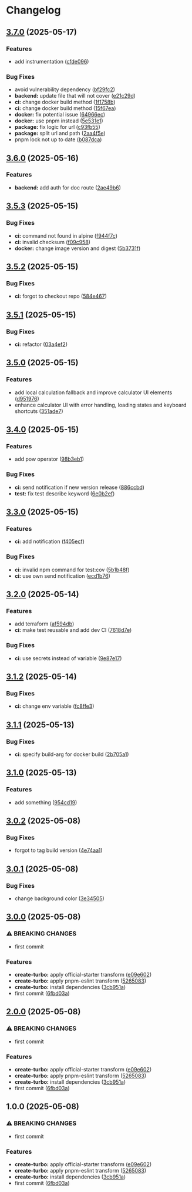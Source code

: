 # Changelog

## [3.7.0](https://github.com/buraito-kun/test-mono-repo/compare/v3.6.0...v3.7.0) (2025-05-17)


### Features

* add instrumentation ([cfde096](https://github.com/buraito-kun/test-mono-repo/commit/cfde096d166663ed3655749790ebe509007bfde4))


### Bug Fixes

* avoid vulnerability dependency ([bf29fc2](https://github.com/buraito-kun/test-mono-repo/commit/bf29fc21c969fd2e1665b8170dad784bd97d96e7))
* **backend:** update file that will not cover ([e21c29d](https://github.com/buraito-kun/test-mono-repo/commit/e21c29d6e968bd8f7cf0f79d883a05e8c4c9bc11))
* **ci:** change docker build method ([1f1758b](https://github.com/buraito-kun/test-mono-repo/commit/1f1758b7cd6d0ffeec98fbdaffb0b217bdc4b775))
* **ci:** change docker build method ([15f67ea](https://github.com/buraito-kun/test-mono-repo/commit/15f67ea9825885d01a2cd1080174f4f876ca5bc8))
* **docker:** fix potential issue ([64966ec](https://github.com/buraito-kun/test-mono-repo/commit/64966ec1fff78d7b2ee834caabb4db57ec4554dc))
* **docker:** use pnpm instead ([5e531e1](https://github.com/buraito-kun/test-mono-repo/commit/5e531e1fd42bb24b90ca6f278dbf9ff85c4e63e8))
* **package:** fix logic for url ([c93fb55](https://github.com/buraito-kun/test-mono-repo/commit/c93fb554c34b10b67e54fe95658c04fcbe46238a))
* **package:** split url and path ([2aa4f5e](https://github.com/buraito-kun/test-mono-repo/commit/2aa4f5e618af5682fd5a916727ace6a97665feca))
* pnpm lock not up to date ([b087dca](https://github.com/buraito-kun/test-mono-repo/commit/b087dcaa5fd9b026e7b35e439c39a0da00777859))

## [3.6.0](https://github.com/buraito-kun/test-mono-repo/compare/v3.5.3...v3.6.0) (2025-05-16)


### Features

* **backend:** add auth for doc route ([2ae49b6](https://github.com/buraito-kun/test-mono-repo/commit/2ae49b6c959e9569641f4c7e13ae526a743afca9))

## [3.5.3](https://github.com/buraito-kun/test-mono-repo/compare/v3.5.2...v3.5.3) (2025-05-15)


### Bug Fixes

* **ci:** command not found in alpine ([f944f7c](https://github.com/buraito-kun/test-mono-repo/commit/f944f7ca60fe8461a4b4400bfd71eaa32ccfab0c))
* **ci:** invalid checksum ([f09c958](https://github.com/buraito-kun/test-mono-repo/commit/f09c95895088147b18ddf618973299fdc994abcf))
* **docker:** change image version and digest ([5b3731f](https://github.com/buraito-kun/test-mono-repo/commit/5b3731febb3e59bdd7d3ebcb5d0240845945a21b))

## [3.5.2](https://github.com/buraito-kun/test-mono-repo/compare/v3.5.1...v3.5.2) (2025-05-15)


### Bug Fixes

* **ci:** forgot to checkout repo ([584e467](https://github.com/buraito-kun/test-mono-repo/commit/584e467d45fcedddfd174688caff340e6e9d99ca))

## [3.5.1](https://github.com/buraito-kun/test-mono-repo/compare/v3.5.0...v3.5.1) (2025-05-15)


### Bug Fixes

* **ci:** refactor ([03a4ef2](https://github.com/buraito-kun/test-mono-repo/commit/03a4ef2270e075309041c94916eba1029494f6a5))

## [3.5.0](https://github.com/buraito-kun/test-mono-repo/compare/v3.4.0...v3.5.0) (2025-05-15)


### Features

* add local calculation fallback and improve calculator UI elements ([d951976](https://github.com/buraito-kun/test-mono-repo/commit/d95197647c8ead5b8721942a5e95a9acaa5e357a))
* enhance calculator UI with error handling, loading states and keyboard shortcuts ([351ade7](https://github.com/buraito-kun/test-mono-repo/commit/351ade7a072fba2142b8f18972f8eb3aadd924f3))

## [3.4.0](https://github.com/buraito-kun/test-mono-repo/compare/v3.3.0...v3.4.0) (2025-05-15)


### Features

* add pow operator ([98b3eb1](https://github.com/buraito-kun/test-mono-repo/commit/98b3eb13b86b286e45100369f053ebae509fda51))


### Bug Fixes

* **ci:** send notification if new version release ([886ccbd](https://github.com/buraito-kun/test-mono-repo/commit/886ccbdb96cbb89827d639cefeb60628c185c5fc))
* **test:** fix test describe keyword ([6e0b2ef](https://github.com/buraito-kun/test-mono-repo/commit/6e0b2efef576172548aac8949dd9f8527508303d))

## [3.3.0](https://github.com/buraito-kun/test-mono-repo/compare/v3.2.0...v3.3.0) (2025-05-15)


### Features

* **ci:** add notification ([f405ecf](https://github.com/buraito-kun/test-mono-repo/commit/f405ecf798bad780107903c21d5e935e8de7493c))


### Bug Fixes

* **ci:** invalid npm command for test:cov ([5b1b48f](https://github.com/buraito-kun/test-mono-repo/commit/5b1b48f9313d12871df23b9fa7fab064cd91f9a7))
* **ci:** use own send notification ([ecd1b76](https://github.com/buraito-kun/test-mono-repo/commit/ecd1b76f4531a129669bf3d633653ea2457ec641))

## [3.2.0](https://github.com/buraito-kun/test-mono-repo/compare/v3.1.2...v3.2.0) (2025-05-14)


### Features

* add terraform ([af594db](https://github.com/buraito-kun/test-mono-repo/commit/af594dbbfc78ab261fed5dede067775c25d990d1))
* **ci:** make test reusable and add dev CI ([7618d7e](https://github.com/buraito-kun/test-mono-repo/commit/7618d7e1ecf70183b237659d93d60ca874b3f564))


### Bug Fixes

* **ci:** use secrets instead of variable ([9e87e17](https://github.com/buraito-kun/test-mono-repo/commit/9e87e17da208991f39290349db45d37c75466866))

## [3.1.2](https://github.com/buraito-kun/test-mono-repo/compare/v3.1.1...v3.1.2) (2025-05-14)


### Bug Fixes

* **ci:** change env variable ([fc8ffe3](https://github.com/buraito-kun/test-mono-repo/commit/fc8ffe385d9db51ad7882041c9dbab7782f69653))

## [3.1.1](https://github.com/buraito-kun/test-mono-repo/compare/v3.1.0...v3.1.1) (2025-05-13)


### Bug Fixes

* **ci:** specify build-arg for docker build ([2b705a1](https://github.com/buraito-kun/test-mono-repo/commit/2b705a159ea63c69a716802430a4a2c2b66f5772))

## [3.1.0](https://github.com/buraito-kun/test-mono-repo/compare/v3.0.2...v3.1.0) (2025-05-13)


### Features

* add something ([954cd19](https://github.com/buraito-kun/test-mono-repo/commit/954cd19ad8c53cbecac03a197f0dfb874d9147ea))

## [3.0.2](https://github.com/buraito-kun/test-mono-repo/compare/v3.0.1...v3.0.2) (2025-05-08)


### Bug Fixes

* forgot to tag build version ([4e74aa1](https://github.com/buraito-kun/test-mono-repo/commit/4e74aa18edfae4eaf1019494552d593d3a42d898))

## [3.0.1](https://github.com/buraito-kun/test-mono-repo/compare/v3.0.0...v3.0.1) (2025-05-08)


### Bug Fixes

* change background color ([3e34505](https://github.com/buraito-kun/test-mono-repo/commit/3e3450556f3dfd62303997082498c1a075247b2e))

## [3.0.0](https://github.com/buraito-kun/test-mono-repo/compare/v2.0.0...v3.0.0) (2025-05-08)


### ⚠ BREAKING CHANGES

* first commit

### Features

* **create-turbo:** apply official-starter transform ([e09e602](https://github.com/buraito-kun/test-mono-repo/commit/e09e6027711ef4707ef8d6ab057c4cebb14d2573))
* **create-turbo:** apply pnpm-eslint transform ([5265083](https://github.com/buraito-kun/test-mono-repo/commit/5265083b2918a972e11da9fbfe1c7587411668e9))
* **create-turbo:** install dependencies ([3cb951a](https://github.com/buraito-kun/test-mono-repo/commit/3cb951a1da7beae67d27b17bcfb4c45a06fcdebc))
* first commit ([6fbd03a](https://github.com/buraito-kun/test-mono-repo/commit/6fbd03a66b0afe48026743fdff90850dc072d656))

## [2.0.0](https://github.com/buraito-kun/test-mono-repo/compare/v1.0.0...v2.0.0) (2025-05-08)


### ⚠ BREAKING CHANGES

* first commit

### Features

* **create-turbo:** apply official-starter transform ([e09e602](https://github.com/buraito-kun/test-mono-repo/commit/e09e6027711ef4707ef8d6ab057c4cebb14d2573))
* **create-turbo:** apply pnpm-eslint transform ([5265083](https://github.com/buraito-kun/test-mono-repo/commit/5265083b2918a972e11da9fbfe1c7587411668e9))
* **create-turbo:** install dependencies ([3cb951a](https://github.com/buraito-kun/test-mono-repo/commit/3cb951a1da7beae67d27b17bcfb4c45a06fcdebc))
* first commit ([6fbd03a](https://github.com/buraito-kun/test-mono-repo/commit/6fbd03a66b0afe48026743fdff90850dc072d656))

## 1.0.0 (2025-05-08)


### ⚠ BREAKING CHANGES

* first commit

### Features

* **create-turbo:** apply official-starter transform ([e09e602](https://github.com/buraito-kun/test-mono-repo/commit/e09e6027711ef4707ef8d6ab057c4cebb14d2573))
* **create-turbo:** apply pnpm-eslint transform ([5265083](https://github.com/buraito-kun/test-mono-repo/commit/5265083b2918a972e11da9fbfe1c7587411668e9))
* **create-turbo:** install dependencies ([3cb951a](https://github.com/buraito-kun/test-mono-repo/commit/3cb951a1da7beae67d27b17bcfb4c45a06fcdebc))
* first commit ([6fbd03a](https://github.com/buraito-kun/test-mono-repo/commit/6fbd03a66b0afe48026743fdff90850dc072d656))

